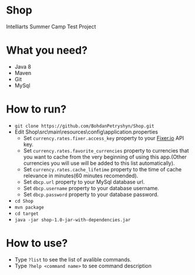 # Shop
Intelliarts Summer Camp Test Project

# What you need?
- Java 8
- Maven
- Git
- MySql

# How to run?
- `git clone https://github.com/BohdanPetryshyn/Shop.git`
- Edit Shop\src\main\resources\config\application.properties
  - Set `currency.rates.fixer.access_key` property to your [Fixer.io](https://fixer.io) API key.
  - Set `currency.rates.favorite_currencies` property to currencies that you want to cache from the very beginning of using this app.(Other currencies you will use will be added to this list automatically).
  - Set `currency.rates.cache_lifetime` property to the time of cache relevance in minutes(60 minutes recomended).
  - Set `dbcp.url` property to your MySql database url.
  - Set `dbcp.username` property to your database username.
  - Set `dbcp.password` property to your database password.
- `cd Shop`
- `mvn package`
- `cd target`
- `java -jar shop-1.0-jar-with-dependencies.jar `

# How to use?
- Type `?list` to see the list of avalible commands.
- Type `?help <command name>` to see command description
